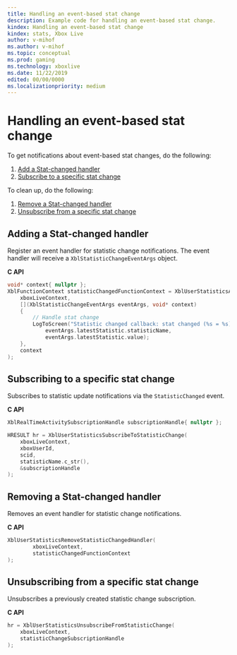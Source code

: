 ```yaml
---
title: Handling an event-based stat change
description: Example code for handling an event-based stat change.
kindex: Handling an event-based stat change
kindex: stats, Xbox Live
author: v-mihof
ms.author: v-mihof
ms.topic: conceptual
ms.prod: gaming
ms.technology: xboxlive
ms.date: 11/22/2019
edited: 00/00/0000
ms.localizationpriority: medium
---
```


# Handling an event-based stat change

To get notifications about event-based stat changes, do the following:
1. [Add a Stat-changed handler](#ID4EM1)
2. [Subscribe to a specific stat change](#ID4EM2)

To clean up, do the following:
1. [Remove a Stat-changed handler](#ID4EM3)
2. [Unsubscribe from a specific stat change](#ID4EM4)


<a id="ID4EM1"></a>

## Adding a Stat-changed handler

Register an event handler for statistic change notifications.
The event handler will receive a `XblStatisticChangeEventArgs` object.

**C API**
<!-- XblUserStatisticsAddStatisticChangedHandler.md -->
```cpp
void* context{ nullptr };
XblFunctionContext statisticChangedFunctionContext = XblUserStatisticsAddStatisticChangedHandler(
    xboxLiveContext,
    [](XblStatisticChangeEventArgs eventArgs, void* context) 
    {
        // Handle stat change 
        LogToScreen("Statistic changed callback: stat changed (%s = %s)",
            eventArgs.latestStatistic.statisticName, 
            eventArgs.latestStatistic.value); 
    },
    context
);
```

<!-- **Reference** -->
<!-- * [XblFunctionContext](xblfunctioncontext.md) -->
<!-- * [XblStatisticChangeEventArgs](xblstatisticchangeeventargs.md)
* [XblUserStatisticsAddStatisticChangedHandler](xbluserstatisticsaddstatisticchangedhandler.md) -->


<a id="ID4EM2"></a>

## Subscribing to a specific stat change

Subscribes to statistic update notifications via the `StatisticChanged` event.

**C API**
<!-- XblUserStatisticsSubscribeToStatisticChange.md -->
```cpp
XblRealTimeActivitySubscriptionHandle subscriptionHandle{ nullptr };

HRESULT hr = XblUserStatisticsSubscribeToStatisticChange(
    xboxLiveContext,
    xboxUserId,
    scid,
    statisticName.c_str(),
    &subscriptionHandle
);
```

<!-- **Reference** -->
<!-- * [XblRealTimeActivitySubscriptionHandle](xblrealtimeactivitysubscriptionhandle.md) -->
<!-- * [XblUserStatisticsSubscribeToStatisticChange](xbluserstatisticssubscribetostatisticchange.md) -->


<a id="ID4EM3"></a>

## Removing a Stat-changed handler

Removes an event handler for statistic change notifications.

**C API**
<!-- XblUserStatisticsRemoveStatisticChangedHandler.md -->
```cpp
XblUserStatisticsRemoveStatisticChangedHandler(
        xboxLiveContext,
        statisticChangedFunctionContext
);
```

<!-- **Reference**
* [XblUserStatisticsRemoveStatisticChangedHandler](xbluserstatisticsremovestatisticchangedhandler.md) -->


<a id="ID4EM4"></a>

## Unsubscribing from a specific stat change

Unsubscribes a previously created statistic change subscription.

**C API**
<!--  XblUserStatisticsUnsubscribeFromStatisticChange.md -->
```cpp
hr = XblUserStatisticsUnsubscribeFromStatisticChange(
    xboxLiveContext,
    statisticChangeSubscriptionHandle
);
```

<!-- **Reference**
* [XblUserStatisticsUnsubscribeFromStatisticChange](xbluserstatisticsunsubscribefromstatisticchange.md) -->
